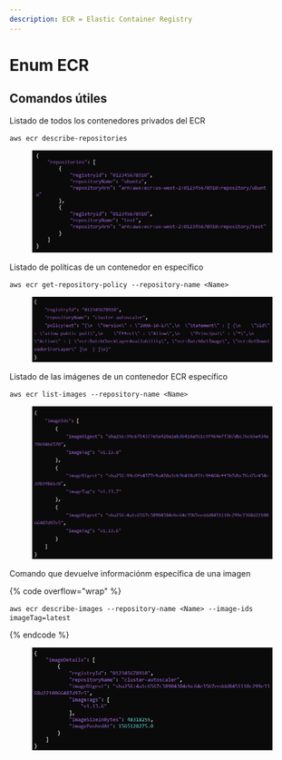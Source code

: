 ```yaml
---
description: ECR = Elastic Container Registry
---
```


# Enum ECR

## Comandos útiles

Listado de todos los contenedores privados del ECR

```
aws ecr describe-repositories
```

<figure><img src="../../.gitbook/assets/image (62) (1).png" alt=""><figcaption></figcaption></figure>

Listado de políticas de un contenedor en específico

```
aws ecr get-repository-policy --repository-name <Name>
```

<figure><img src="../../.gitbook/assets/image (22) (3) (1).png" alt=""><figcaption></figcaption></figure>

Listado de las imágenes de un contenedor ECR específico

```
aws ecr list-images --repository-name <Name>
```

<figure><img src="../../.gitbook/assets/image (77).png" alt=""><figcaption></figcaption></figure>

Comando que devuelve informaciónm específica de una imagen

{% code overflow="wrap" %}
```
aws ecr describe-images --repository-name <Name> --image-ids imageTag=latest
```
{% endcode %}

<figure><img src="../../.gitbook/assets/image (80).png" alt=""><figcaption></figcaption></figure>











